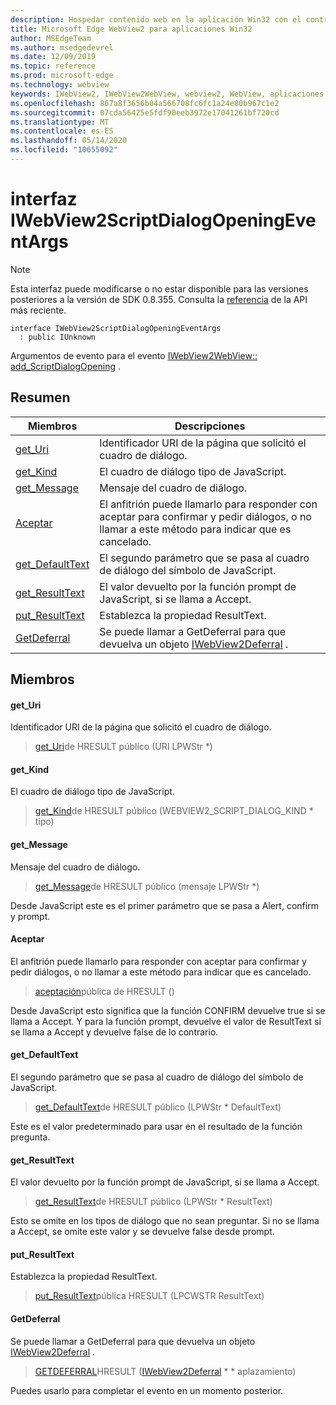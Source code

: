 ```yaml
---
description: Hospedar contenido web en la aplicación Win32 con el control Microsoft Edge WebView2
title: Microsoft Edge WebView2 para aplicaciones Win32
author: MSEdgeTeam
ms.author: msedgedevrel
ms.date: 12/09/2019
ms.topic: reference
ms.prod: microsoft-edge
ms.technology: webview
keywords: IWebView2, IWebView2WebView, webview2, WebView, aplicaciones Win32, Win32, Edge
ms.openlocfilehash: 867a8f3656b04a566708fc6fc1a24e80b967c1e2
ms.sourcegitcommit: 07cda56425e5fdf90eeb3972e17041261bf720cd
ms.translationtype: MT
ms.contentlocale: es-ES
ms.lasthandoff: 05/14/2020
ms.locfileid: "10655092"
---
```

# interfaz IWebView2ScriptDialogOpeningEventArgs 

> [!NOTE]
> Esta interfaz puede modificarse o no estar disponible para las versiones posteriores a la versión de SDK 0.8.355. Consulta la [referencia](../../../webview2-api-reference.md) de la API más reciente.

```
interface IWebView2ScriptDialogOpeningEventArgs
  : public IUnknown
```

Argumentos de evento para el evento [IWebView2WebView:: add_ScriptDialogOpening](IWebView2WebView.md#add_scriptdialogopening) .

## Resumen

 Miembros                        | Descripciones
--------------------------------|---------------------------------------------
[get_Uri](#get_uri) | Identificador URI de la página que solicitó el cuadro de diálogo.
[get_Kind](#get_kind) | El cuadro de diálogo tipo de JavaScript.
[get_Message](#get_message) | Mensaje del cuadro de diálogo.
[Aceptar](#accept) | El anfitrión puede llamarlo para responder con aceptar para confirmar y pedir diálogos, o no llamar a este método para indicar que es cancelado.
[get_DefaultText](#get_defaulttext) | El segundo parámetro que se pasa al cuadro de diálogo del símbolo de JavaScript.
[get_ResultText](#get_resulttext) | El valor devuelto por la función prompt de JavaScript, si se llama a Accept.
[put_ResultText](#put_resulttext) | Establezca la propiedad ResultText.
[GetDeferral](#getdeferral) | Se puede llamar a GetDeferral para que devuelva un objeto [IWebView2Deferral](IWebView2Deferral.md) .

## Miembros

#### get_Uri 

Identificador URI de la página que solicitó el cuadro de diálogo.

> [get_Uri](#get_uri)de HRESULT público (URI LPWStr *)

#### get_Kind 

El cuadro de diálogo tipo de JavaScript.

> [get_Kind](#get_kind)de HRESULT público (WEBVIEW2_SCRIPT_DIALOG_KIND * tipo)

#### get_Message 

Mensaje del cuadro de diálogo.

> [get_Message](#get_message)de HRESULT público (mensaje LPWStr *)

Desde JavaScript este es el primer parámetro que se pasa a Alert, confirm y prompt.

#### Aceptar 

El anfitrión puede llamarlo para responder con aceptar para confirmar y pedir diálogos, o no llamar a este método para indicar que es cancelado.

> [aceptación](#accept)pública de HRESULT ()

Desde JavaScript esto significa que la función CONFIRM devuelve true si se llama a Accept. Y para la función prompt, devuelve el valor de ResultText si se llama a Accept y devuelve false de lo contrario.

#### get_DefaultText 

El segundo parámetro que se pasa al cuadro de diálogo del símbolo de JavaScript.

> [get_DefaultText](#get_defaulttext)de HRESULT público (LPWStr * DefaultText)

Este es el valor predeterminado para usar en el resultado de la función pregunta.

#### get_ResultText 

El valor devuelto por la función prompt de JavaScript, si se llama a Accept.

> [get_ResultText](#get_resulttext)de HRESULT público (LPWStr * ResultText)

Esto se omite en los tipos de diálogo que no sean preguntar. Si no se llama a Accept, se omite este valor y se devuelve false desde prompt.

#### put_ResultText 

Establezca la propiedad ResultText.

> [put_ResultText](#put_resulttext)pública HRESULT (LPCWSTR ResultText)

#### GetDeferral 

Se puede llamar a GetDeferral para que devuelva un objeto [IWebView2Deferral](IWebView2Deferral.md) .

> [GETDEFERRAL](#getdeferral)HRESULT ([IWebView2Deferral](IWebView2Deferral.md) * * aplazamiento)

Puedes usarlo para completar el evento en un momento posterior.

